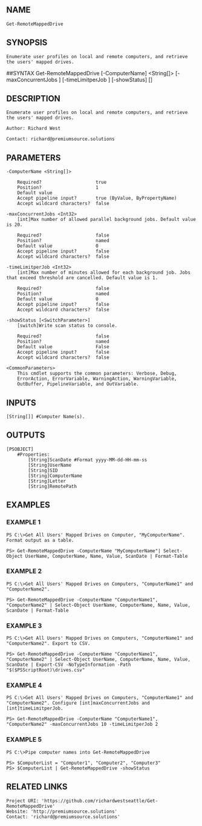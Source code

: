 ## NAME
    Get-RemoteMappedDrive

## SYNOPSIS
    Enumerate user profiles on local and remote computers, and retrieve the users' mapped drives.

##SYNTAX
    Get-RemoteMappedDrive [-ComputerName] <String[]> [-maxConcurrentJobs <Int32>] [-timeLimitperJob <Int32>] [-showStatus] [<CommonParameters>]


## DESCRIPTION
    Enumerate user profiles on local and remote computers, and retrieve the users' mapped drives. 

    Author: Richard West

    Contact: richard@premiumsource.solutions


## PARAMETERS
    -ComputerName <String[]>

        Required?                    true
        Position?                    1
        Default value
        Accept pipeline input?       true (ByValue, ByPropertyName)
        Accept wildcard characters?  false

    -maxConcurrentJobs <Int32>
        [int]Max number of allowed parallel background jobs. Default value is 20.

        Required?                    false
        Position?                    named
        Default value                0
        Accept pipeline input?       false
        Accept wildcard characters?  false

    -timeLimitperJob <Int32>
        [int]Max number of minutes allowed for each background job. Jobs that exceed threshold are cancelled. Default value is 1.

        Required?                    false
        Position?                    named
        Default value                0
        Accept pipeline input?       false
        Accept wildcard characters?  false

    -showStatus [<SwitchParameter>]
        [switch]Write scan status to console.

        Required?                    false
        Position?                    named
        Default value                False
        Accept pipeline input?       false
        Accept wildcard characters?  false

    <CommonParameters>
        This cmdlet supports the common parameters: Verbose, Debug,
        ErrorAction, ErrorVariable, WarningAction, WarningVariable,
        OutBuffer, PipelineVariable, and OutVariable.

## INPUTS
    [String[]] #Computer Name(s).


## OUTPUTS
    [PSOBJECT]
        #Properties:
            [String]ScanDate #Format yyyy-MM-dd-HH-mm-ss
            [String]UserName
            [String]SID
            [String]ComputerName
            [String]Letter
            [String]RemotePath

## EXAMPLES
### EXAMPLE 1

    PS C:\>Get All Users' Mapped Drives on Computer, "MyComputerName". Format output as a table.

    PS> Get-RemoteMappedDrive -ComputerName "MyComputerName"| Select-Object UserName, ComputerName, Name, Value, ScanDate | Format-Table


### EXAMPLE 2

    PS C:\>Get All Users' Mapped Drives on Computers, "ComputerName1" and "ComputerName2".

    PS> Get-RemoteMappedDrive -ComputerName "ComputerName1", "ComputerName2" | Select-Object UserName, ComputerName, Name, Value, ScanDate | Format-Table


### EXAMPLE 3

    PS C:\>Get All Users' Mapped Drives on Computers, "ComputerName1" and "ComputerName2". Export to CSV.

    PS> Get-RemoteMappedDrive -ComputerName "ComputerName1", "ComputerName2" | Select-Object UserName, ComputerName, Name, Value, ScanDate | Export-CSV -NoTypeInformation -Path 
    "$($PSScriptRoot)\drives.csv"



### EXAMPLE 4

    PS C:\>Get All Users' Mapped Drives on Computers, "ComputerName1" and "ComputerName2". Configure [int]maxConcurrentJobs and [int]timeLimitperJob.

    PS> Get-RemoteMappedDrive -ComputerName "ComputerName1", "ComputerName2" -maxConcurrentJobs 10 -timeLimitperJob 2


### EXAMPLE 5

    PS C:\>Pipe computer names into Get-RemoteMappedDrive

    PS> $ComputerList = "Computer1", "Computer2", "Computer3"
    PS> $ComputerList | Get-RemoteMappedDrive -showStatus

## RELATED LINKS
    Project URI: 'https://github.com/richardwestseattle/Get-RemoteMappedDrive'
    Website: 'http://premiumsource.solutions'
    Contact: 'richard@premiumsource.solutions' 
